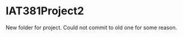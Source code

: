 IAT381Project2
==============

New folder for project. Could not commit to old one for some reason.
